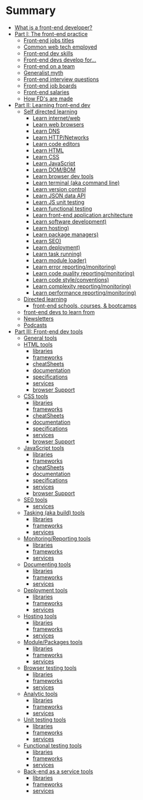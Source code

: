 # Summary

* [What is a front-end developer?](what-is-a-FD.md)
* [Part I: The front-end practice](practice.md)
	* [Front-end jobs titles](practice/types-of-front-end-dev.md)
    * [Common web tech employed](practice/tech-employed-by-fd.md)
	* [Front-end dev skills](practice/skills.md)
    * [Front-end devs develop for...](practice/fd-dev-for.md)
	* [Front-end on a team](practice/team.md)
	<!--- * [Front-end terms](template.md) -->
    * [Generalist myth](practice/myth.md)
	* [Front-end interview questions](practice/interview-q.md)
	* [Front-end job boards](practice/jobboards.md)
	* [Front-end salaries](practice/salaries.md)
    * [How FD's are made](practice/making-fd.md)
* [Part II: Learning front-end dev](learning.md)
    * [Self directed learning](learning/self-direct-learning.md)
        * [Learn internet/web](learning/internet.md)
    	* [Learn web browsers](learning/browsers.md)
        * [Learn DNS](learning/dns.md)
        * [Learn HTTP/Networks](learning/http-networks.md)
    	* [Learn code editors](template.md)
    	* [Learn HTML](template.md)
    	* [Learn CSS](template.md)
    	* [Learn JavaScript](template.md)
    	* [Learn DOM/BOM](template.md)
    	* [Learn browser dev tools](template.md)
    	* [Learn terminal (aka command line)](template.md)
    	* [Learn version control](template.md)
    	* [Learn JSON data API](template.md)
    	* [Learn JS unit testing](template.md)
    	* [Learn functional testing](template.md)
    	* [Learn front-end application architecture](template.md)
    	* [Learn software development)](template.md)
    	* [Learn hosting)](template.md)
    	* [Learn package managers)](template.md)
    	* [Learn SEO)](template.md)
		* [Learn deployment)](template.md)
    	* [Learn task running)](template.md)
    	* [Learn module loader)](template.md)
    	* [Learn error reporting/monitoring)](template.md)
    	* [Learn code quality reporting/monitoring)](template.md)
    	* [Learn code style/conventions)](template.md)
    	* [Learn complexity reporting/monitoring)](template.md)
    	* [Learn performance reporting/monitoring)](template.md)
    * [Directed learning](learn/direct-learning.md)
    	* [front-end schools, courses, & bootcamps](learn/courses.md)
    * [front-end devs to learn from](template.md)
    * [Newsletters](template.md)
    * [Podcasts](template.md)
* [Part III: Front-end dev tools](template.md)
    * [General tools](template.md)
    * [HTML tools]()
    	* [libraries](template.md)
		* [frameworks](template.md)
		* [cheatSheets](template.md)
		* [documentation](template.md)
		* [specifications](template.md)
		* [services](template.md)
		* [browser Support](template.md)
	* [CSS tools]()
    	* [libraries](template.md)
		* [frameworks](template.md)
		* [cheatSheets](template.md)
		* [documentation](template.md)
		* [specifications](template.md)
		* [services](template.md)
		* [browser Support](template.md)
	* [JavaScript tools]()
    	* [libraries](template.md)
		* [frameworks](template.md)
		* [cheatSheets](template.md)
		* [documentation](template.md)
		* [specifications](template.md)
		* [services](template.md)
		* [browser Support](template.md)
	* [SE0 tools]()
		* [services](template.md)
	* [Tasking (aka build) tools]()
    	* [libraries](template.md)
		* [frameworks](template.md)
		* [services](template.md)
	* [Monitoring/Reporting tools]()
    	* [libraries](template.md)
		* [frameworks](template.md)
		* [services](template.md)
	* [Documenting tools]()
    	* [libraries](template.md)
		* [frameworks](template.md)
		* [services](template.md)
	* [Deployment tools]()
    	* [libraries](template.md)
		* [frameworks](template.md)
		* [services](template.md)
	* [Hosting tools]()
    	* [libraries](template.md)
		* [frameworks](template.md)
		* [services](template.md)
	* [Module/Packages tools]()
    	* [libraries](template.md)
		* [frameworks](template.md)
		* [services](template.md)
	* [Browser testing tools]()
    	* [libraries](template.md)
		* [frameworks](template.md)
		* [services](template.md)
	* [Analytic tools]()
    	* [libraries](template.md)
		* [frameworks](template.md)
		* [services](template.md)
	* [Unit testing tools]()
    	* [libraries](template.md)
		* [frameworks](template.md)
		* [services](template.md)
	* [Functional testing tools]()
    	* [libraries](template.md)
		* [frameworks](template.md)
		* [services](template.md)
	* [Back-end as a service tools]()
    	* [libraries](template.md)
		* [frameworks](template.md)
		* [services](template.md)



